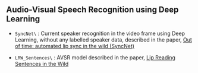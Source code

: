 ## Audio-Visual Speech Recognition using Deep Learning


- ```SyncNet\``` : Current speaker recognition in the video frame using Deep Learning, without any labelled speaker data, described in the paper, [Out of time: automated lip sync in the wild (SyncNet)](http://www.robots.ox.ac.uk/~vgg/software/lipsync/)

- ```LRW_Sentences\``` : AVSR model described in the paper, [Lip Reading Sentences in the Wild](https://arxiv.org/abs/1611.05358)
